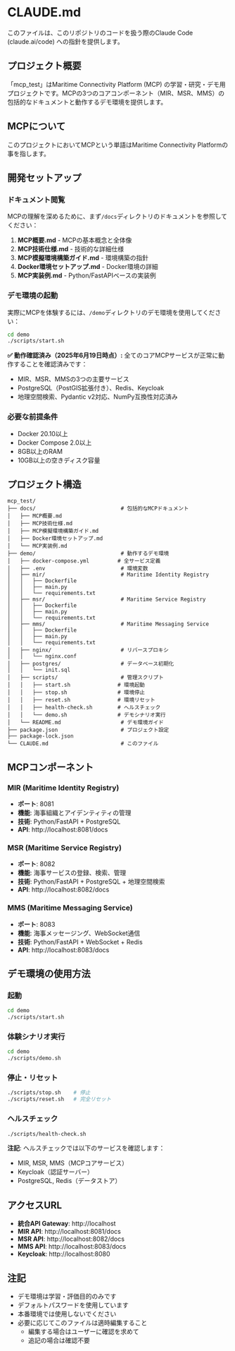 # CLAUDE.md

このファイルは、このリポジトリのコードを扱う際のClaude Code (claude.ai/code) への指針を提供します。

## プロジェクト概要

「mcp_test」はMaritime Connectivity Platform (MCP) の学習・研究・デモ用プロジェクトです。MCPの3つのコアコンポーネント（MIR、MSR、MMS）の包括的なドキュメントと動作するデモ環境を提供します。

## MCPについて

このプロジェクトにおいてMCPという単語はMaritime Connectivity Platformの事を指します。

## 開発セットアップ

### ドキュメント閲覧
MCPの理解を深めるために、まず`/docs`ディレクトリのドキュメントを参照してください：

1. **MCP概要.md** - MCPの基本概念と全体像
2. **MCP技術仕様.md** - 技術的な詳細仕様
3. **MCP模擬環境構築ガイド.md** - 環境構築の指針
4. **Docker環境セットアップ.md** - Docker環境の詳細
5. **MCP実装例.md** - Python/FastAPIベースの実装例

### デモ環境の起動
実際にMCPを体験するには、`/demo`ディレクトリのデモ環境を使用してください：

```bash
cd demo
./scripts/start.sh
```

**✅ 動作確認済み（2025年6月19日時点）:**
全てのコアMCPサービスが正常に動作することを確認済みです：
- MIR、MSR、MMSの3つの主要サービス
- PostgreSQL（PostGIS拡張付き）、Redis、Keycloak
- 地理空間検索、Pydantic v2対応、NumPy互換性対応済み

### 必要な前提条件
- Docker 20.10以上
- Docker Compose 2.0以上
- 8GB以上のRAM
- 10GB以上の空きディスク容量

## プロジェクト構造

```
mcp_test/
├── docs/                           # 包括的なMCPドキュメント
│   ├── MCP概要.md
│   ├── MCP技術仕様.md
│   ├── MCP模擬環境構築ガイド.md
│   ├── Docker環境セットアップ.md
│   └── MCP実装例.md
├── demo/                           # 動作するデモ環境
│   ├── docker-compose.yml         # 全サービス定義
│   ├── .env                        # 環境変数
│   ├── mir/                        # Maritime Identity Registry
│   │   ├── Dockerfile
│   │   ├── main.py
│   │   └── requirements.txt
│   ├── msr/                        # Maritime Service Registry
│   │   ├── Dockerfile
│   │   ├── main.py
│   │   └── requirements.txt
│   ├── mms/                        # Maritime Messaging Service
│   │   ├── Dockerfile
│   │   ├── main.py
│   │   └── requirements.txt
│   ├── nginx/                      # リバースプロキシ
│   │   └── nginx.conf
│   ├── postgres/                   # データベース初期化
│   │   └── init.sql
│   ├── scripts/                    # 管理スクリプト
│   │   ├── start.sh               # 環境起動
│   │   ├── stop.sh                # 環境停止
│   │   ├── reset.sh               # 環境リセット
│   │   ├── health-check.sh        # ヘルスチェック
│   │   └── demo.sh                # デモシナリオ実行
│   └── README.md                   # デモ環境ガイド
├── package.json                    # プロジェクト設定
├── package-lock.json
└── CLAUDE.md                       # このファイル
```

## MCPコンポーネント

### MIR (Maritime Identity Registry)
- **ポート**: 8081
- **機能**: 海事組織とアイデンティティの管理
- **技術**: Python/FastAPI + PostgreSQL
- **API**: http://localhost:8081/docs

### MSR (Maritime Service Registry)
- **ポート**: 8082  
- **機能**: 海事サービスの登録、検索、管理
- **技術**: Python/FastAPI + PostgreSQL + 地理空間検索
- **API**: http://localhost:8082/docs

### MMS (Maritime Messaging Service)
- **ポート**: 8083
- **機能**: 海事メッセージング、WebSocket通信
- **技術**: Python/FastAPI + WebSocket + Redis
- **API**: http://localhost:8083/docs

## デモ環境の使用方法

### 起動
```bash
cd demo
./scripts/start.sh
```

### 体験シナリオ実行
```bash
cd demo
./scripts/demo.sh
```

### 停止・リセット
```bash
./scripts/stop.sh    # 停止
./scripts/reset.sh   # 完全リセット
```

### ヘルスチェック
```bash
./scripts/health-check.sh
```

**注記**: ヘルスチェックでは以下のサービスを確認します：
- MIR, MSR, MMS（MCPコアサービス）
- Keycloak（認証サーバー）  
- PostgreSQL, Redis（データストア）

## アクセスURL

- **統合API Gateway**: http://localhost
- **MIR API**: http://localhost:8081/docs
- **MSR API**: http://localhost:8082/docs  
- **MMS API**: http://localhost:8083/docs
- **Keycloak**: http://localhost:8080

## 注記

- デモ環境は学習・評価目的のみです
- デフォルトパスワードを使用しています
- 本番環境では使用しないでください
- 必要に応じてこのファイルは適時編集すること
    - 編集する場合はユーザーに確認を求めて
    - 追記の場合は確認不要
